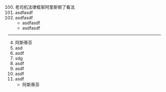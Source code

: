 
100. 老司机法律框架阿里斯顿了看法
101. asdfasdf
102. asdfasdf
      *  asdfasdf
      *  asdfasdf

--------
4. 阿斯蒂芬
5. asd
6. asdf
7. sdg
8. asdf
9. asdf
10. asdf
11. asdf
    *  阿斯蒂芬
